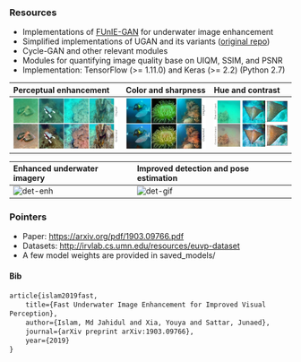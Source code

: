 ### Resources
- Implementations of [FUnIE-GAN](https://arxiv.org/abs/1903.09766) for underwater image enhancement
- Simplified implementations of UGAN and its variants ([original repo](https://github.com/cameronfabbri/Underwater-Color-Correction))
- Cycle-GAN and other relevant modules 
- Modules for quantifying image quality base on UIQM, SSIM, and PSNR
- Implementation: TensorFlow (>= 1.11.0) and Keras (>= 2.2) (Python 2.7)
  
| Perceptual enhancement | Color and sharpness   | Hue and contrast   | 
|:--------------------|:--------------------|:--------------------|
| ![det-1a](/data/fig1a.jpg) | ![det-1b](/data/col.jpg) | ![det-1c](/data/con.jpg)     |

| Enhanced underwater imagery | Improved detection and pose estimation  | 
|:--------------------|:--------------------|
| ![det-enh](/data/gif1.gif) | ![det-gif](/data/gif2.gif)     |




### Pointers
- Paper: https://arxiv.org/pdf/1903.09766.pdf
- Datasets: http://irvlab.cs.umn.edu/resources/euvp-dataset
- A few model weights are provided in saved_models/



#### Bib
```
article{islam2019fast,
    title={Fast Underwater Image Enhancement for Improved Visual Perception},
    author={Islam, Md Jahidul and Xia, Youya and Sattar, Junaed},
    journal={arXiv preprint arXiv:1903.09766},
    year={2019}
}
```
